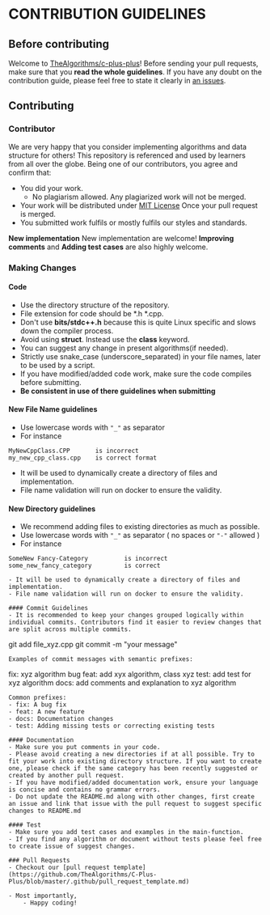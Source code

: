 # CONTRIBUTION GUIDELINES

## Before contributing
Welcome to [TheAlgorithms/c-plus-plus](https://github.com/TheAlgorithms/C-Plus-Plus)! Before sending your pull requests, make sure that you **read the whole guidelines**. If you have any doubt on the contribution guide, please feel free to state it clearly in [an issues](https://github.com/TheAlgorithms/C-Plus-Plus/issues/new/choose).

## Contributing
### Contributor 
We are very happy that you consider implementing algorithms and data structure for others! This repository is referenced and used by learners from all over the globe. Being one of our contributors, you agree and confirm that:

- You did your work.
    - No plagiarism allowed. Any plagiarized work  will not be merged.
- Your work will be distributed under [MIT License](License) Once your pull request is merged.
- You submitted work fulfils or mostly fulfils our styles and standards.

**New implementation** New implementation are welcome! 
**Improving comments** and **Adding test cases** are also highly welcome.

### Making Changes

#### Code
- Use the directory structure of the repository.
- File extension for code should be *.h *.cpp.
- Don't use **bits/stdc++.h** because this is quite Linux specific and slows down the compiler process.
- Avoid using **struct**. Instead use the **class** keyword.
- You can suggest any change in present algorithms(if needed).
- Strictly use snake_case (underscore_separated) in your file names, later to be used by a script.
- If you have modified/added code work, make sure the code compiles before submitting.
- **Be consistent in use of there guidelines when submitting**

#### New File Name guidelines
- Use lowercase words with ``"_"`` as separator
- For instance 
```
MyNewCppClass.CPP       is incorrect
my_new_cpp_class.cpp    is correct format
```
- It will be used to dynamically create a directory of files and implementation.
- File name validation will run on docker to ensure the validity.

#### New Directory guidelines 
- We recommend adding files to existing directories as much as possible.
- Use lowercase words with ``"_"`` as separator ( no spaces or ```"-"``` allowed )
- For instance
```
SomeNew Fancy-Category          is incorrect
some_new_fancy_category         is correct

- It will be used to dynamically create a directory of files and implementation.
- File name validation will run on docker to ensure the validity.

#### Commit Guidelines
- It is recommended to keep your changes grouped logically within individual commits. Contributors find it easier to review changes that are split across multiple commits.
```
git add file_xyz.cpp
git commit -m "your message"
```
Examples of commit messages with semantic prefixes:
```
fix: xyz algorithm bug
feat: add xyx algorithm, class xyz
test: add test for xyz algorithm
docs: add comments and explanation to xyz algorithm
```
Common prefixes:
- fix: A bug fix
- feat: A new feature
- docs: Documentation changes
- test: Adding missing tests or correcting existing tests

#### Documentation
- Make sure you put comments in your code.
- Please avoid creating a new directories if at all possible. Try to fit your work into existing directory structure. If you want to create one, please check if the same category has been recently suggested or created by another pull request. 
- If you have modified/added documentation work, ensure your language is concise and contains no grammar errors.
- Do not update the README.md along with other changes, first create an issue and link that issue with the pull request to suggest specific changes to README.md

#### Test
- Make sure you add test cases and examples in the main-function.
- If you find any algorithm or document without tests please feel free to create issue of suggest changes.

### Pull Requests
- Checkout our [pull request template](https://github.com/TheAlgorithms/C-Plus-Plus/blob/master/.github/pull_request_template.md)

- Most importantly,
    - Happy coding!
